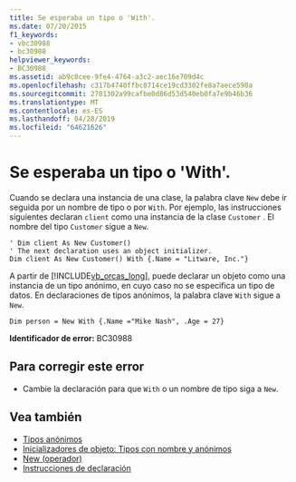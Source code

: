 ```yaml
---
title: Se esperaba un tipo o 'With'.
ms.date: 07/20/2015
f1_keywords:
- vbc30988
- bc30988
helpviewer_keywords:
- BC30988
ms.assetid: ab9c0cee-9fe4-4764-a3c2-aec16e709d4c
ms.openlocfilehash: c317b4740ffbc8714ce19cd3302fe8a7aece590a
ms.sourcegitcommit: 2701302a99cafbe0d86d53d540eb0fa7e9b46b36
ms.translationtype: MT
ms.contentlocale: es-ES
ms.lasthandoff: 04/28/2019
ms.locfileid: "64621626"
---
```

# <a name="type-or-with-expected"></a>Se esperaba un tipo o 'With'.
Cuando se declara una instancia de una clase, la palabra clave `New` debe ir seguida por un nombre de tipo o por `With`. Por ejemplo, las instrucciones siguientes declaran `client` como una instancia de la clase `Customer` . El nombre del tipo `Customer` sigue a `New`.  
  
```  
' Dim client As New Customer()  
' The next declaration uses an object initializer.  
Dim client As New Customer() With {.Name = "Litware, Inc."}  
```  
  
 A partir de [!INCLUDE[vb_orcas_long](~/includes/vb-orcas-long-md.md)], puede declarar un objeto como una instancia de un tipo anónimo, en cuyo caso no se especifica un tipo de datos. En declaraciones de tipos anónimos, la palabra clave `With` sigue a `New`.  
  
```  
Dim person = New With {.Name ="Mike Nash", .Age = 27}  
```  
  
 **Identificador de error:** BC30988  
  
## <a name="to-correct-this-error"></a>Para corregir este error  
  
- Cambie la declaración para que `With` o un nombre de tipo siga a `New`.  
  
## <a name="see-also"></a>Vea también

- [Tipos anónimos](../../visual-basic/programming-guide/language-features/objects-and-classes/anonymous-types.md)
- [Inicializadores de objeto: Tipos con nombre y anónimos](../../visual-basic/programming-guide/language-features/objects-and-classes/object-initializers-named-and-anonymous-types.md)
- [New (operador)](../../visual-basic/language-reference/operators/new-operator.md)
- [Instrucciones de declaración](~/docs/visual-basic/programming-guide/language-features/statements.md#declaration-statements)
